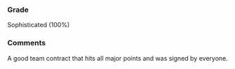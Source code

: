 ### Grade
Sophisticated (100%)

### Comments
A good team contract that hits all major points and was signed by everyone.
